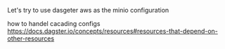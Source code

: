 
Let's try to use dasgeter aws as the minio configuration

how to handel cacading configs
https://docs.dagster.io/concepts/resources#resources-that-depend-on-other-resources
